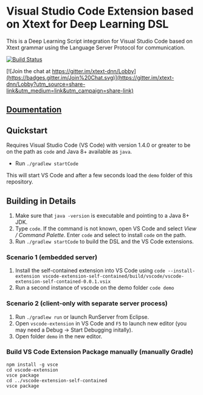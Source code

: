 # Visual Studio Code Extension based on Xtext for Deep Learning DSL

This is a Deep Learning Script integration for Visual Studio Code based on Xtext grammar using the Language Server Protocol for communication.

[![Build Status](https://travis-ci.org/Xpitfire/xtext-dnn.svg?branch=master)](https://travis-ci.org/Xpitfire/xtext-dnn)

[![Join the chat at https://gitter.im/xtext-dnn/Lobby](https://badges.gitter.im/Join%20Chat.svg)](https://gitter.im/xtext-dnn/Lobby?utm_source=share-link&utm_medium=link&utm_campaign=share-link)

## [Doumentation](doc/README.md) 

## Quickstart

Requires Visual Studio Code (VS Code) with version 1.4.0 or greater to be on the path as `code` and Java 8+ available as `java`.

- Run `./gradlew startCode`

This will start VS Code and after a few seconds load the `demo` folder of this repository.

## Building in Details

1. Make sure that `java -version` is executable and pointing to a Java 8+ JDK.
2. Type `code`. If the command is not known, open VS Code and select *View / Command Palette*. Enter `code` and select to install `code` on the path.
1. Run `./gradlew startCode` to build the DSL and the VS Code extensions.

### Scenario 1 (embedded server)

1. Install the self-contained extension into VS Code using
    `code --install-extension vscode-extension-self-contained/build/vscode/vscode-extension-self-contained-0.0.1.vsix`
2. Run a second instance of vscode on the demo folder `code demo`

### Scenario 2 (client-only with separate server process)

1. Run `./gradlew run` or launch RunServer from Eclipse.
2. Open `vscode-extension` in VS Code and `F5` to launch new editor (you may need a Debug -> Start Debugging initally).
1. Open folder `demo` in the new editor.


### Build VS Code Extension Package manually (manually Gradle)

```
npm install -g vsce
cd vscode-extension
vsce package
cd ../vscode-extension-self-contained
vsce package
```
